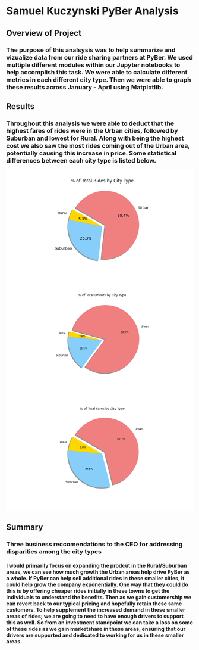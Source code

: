 # Samuel Kuczynski PyBer Analysis

## Overview of Project

### The purpose of this analsysis was to help summarize and vizualize data from our ride sharing partners at PyBer. We used multiple different modules within our Jupyter notebooks to help accomplish this task. We were able to calculate different metrics in each different city type. Then we were able to graph these results across January - April using Matplotlib.


## Results

### Throughout this analysis we were able to deduct that the highest fares of rides were in the Urban cities, followed by Suburban and lowest for Rural. Along with being the highest cost we also saw the most rides coming out of the Urban area, potentially causing this increase in price. Some statistical differences between each city type is listed below.

![Total Rides](https://github.com/SKuczynski17/PyBer_Analysis/blob/main/analysis/Fig6.png)
![Total Drivers](https://github.com/SKuczynski17/PyBer_Analysis/blob/main/analysis/Fig7.png)
![Total Fares](https://github.com/SKuczynski17/PyBer_Analysis/blob/main/analysis/Fig5.png)

## Summary

### Three business reccomendations to the CEO for addressing disparities among the city types

#### I would primarily focus on expanding the prodcut in the Rural/Suburban areas, we can see how much growth the Urban areas help drive PyBer as a whole. If PyBer can help sell additional rides in these smaller cities, it could help grow the company exponentially. One way that they could do this is by offering cheaper rides initially in these towns to get the individuals to understand the benefits. Then as we gain customership we can revert back to our typical pricing and hopefully retain these same customers. To help supplement the increased demand in these smaller areas of rides; we are going to need to have enough drivers to support this as well. So from an investment standpoint we can take a loss on some of these rides as we gain marketshare in these areas, ensuring that our drivers are supported and dedicated to working for us in these smaller areas.
